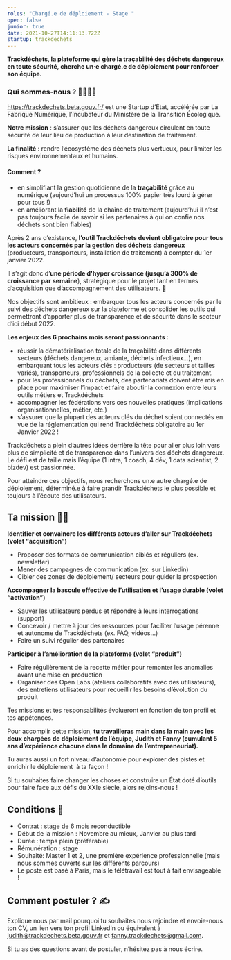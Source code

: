 ```yaml
---
roles: "Chargé.e de déploiement - Stage "
open: false
junior: true
date: 2021-10-27T14:11:13.722Z
startup: trackdechets
---
```

**Trackdéchets, la plateforme qui gère la traçabilité des déchets dangereux en toute sécurité, cherche un·e chargé.e de déploiement pour renforcer son équipe.**

### Qui sommes-nous ? 👨‍👩‍👦‍👦

<https://trackdechets.beta.gouv.fr/> est une Startup d’État, accélérée par La Fabrique Numérique, l’Incubateur du Ministère de la Transition Écologique.

**Notre mission** : s’assurer que les déchets dangereux circulent en toute sécurité de leur lieu de production à leur destination de traitement. 

**La finalité** : rendre l’écosystème des déchets plus vertueux, pour limiter les risques environnementaux et humains. 

#### Comment ? 

* en simplifiant la gestion quotidienne de la **traçabilité** grâce au numérique (aujourd’hui un processus 100% papier très lourd à gérer pour tous !)
* en améliorant la **fiabilité** de la chaîne de traitement (aujourd’hui il n’est pas toujours facile de savoir si les partenaires à qui on confie nos déchets sont bien fiables)

Après 2 ans d’existence, **l’outil Trackdéchets devient obligatoire pour tous les acteurs concernés par la gestion des déchets dangereux** (producteurs, transporteurs, installation de traitement) à compter du 1er janvier 2022.  

Il s’agit donc d’**une période d'hyper croissance (jusqu’à 300% de croissance par semaine**), stratégique pour le projet tant en termes d’acquisition que d’accompagnement des utilisateurs. 🚀

Nos objectifs sont ambitieux : embarquer tous les acteurs concernés par le suivi des déchets dangereux sur la plateforme et consolider les outils qui permettront d’apporter plus de transparence et de sécurité dans le secteur d’ici début 2022. 

**Les enjeux des 6 prochains mois seront passionnants :** 

* réussir la dématérialisation totale de la traçabilité dans différents secteurs (déchets dangereux, amiante, déchets infectieux…), en embarquant tous les acteurs clés : producteurs (de secteurs et tailles variés), transporteurs, professionnels de la collecte et du traitement. 
* pour les professionnels du déchets, des partenariats doivent être mis en place pour maximiser l’impact et faire aboutir la connexion entre leurs outils métiers et Trackdéchets 
* accompagner les fédérations vers ces nouvelles pratiques (implications organisationnelles, métier, etc.)
* s’assurer que la plupart des acteurs clés du déchet soient connectés en vue de la réglementation qui rend Trackdéchets obligatoire au 1er Janvier 2022 ! 

Trackdéchets a plein d’autres idées derrière la tête pour aller plus loin vers plus de simplicité et de transparence dans l’univers des déchets dangereux. Le défi est de taille mais l’équipe (1 intra, 1 coach, 4 dév, 1 data scientist, 2 bizdev) est passionnée.

Pour atteindre ces objectifs, nous recherchons un.e autre chargé.e de déploiement, déterminé.e à faire grandir Trackdéchets le plus possible et toujours à l’écoute des utilisateurs.

## Ta mission 🥷🏼

**Identifier et convaincre les différents acteurs d’aller sur Trackdéchets (volet “acquisition”)**

* Proposer des formats de communication ciblés et réguliers (ex. newsletter)
* Mener des campagnes de communication (ex. sur Linkedin)
* Cibler des zones de déploiement/ secteurs pour guider la prospection 

**Accompagner la bascule effective de l’utilisation et l’usage durable (volet “activation”)**

* Sauver les utilisateurs perdus et répondre à leurs interrogations (support)
* Concevoir / mettre à jour des ressources pour faciliter l’usage pérenne et autonome de Trackdéchets (ex. FAQ, vidéos…)
* Faire un suivi régulier des partenaires 

**Participer à l’amélioration de la plateforme (volet “produit”)**

* Faire régulièrement de la recette métier pour remonter les anomalies avant une mise en production
* Organiser des Open Labs (ateliers collaboratifs avec des utilisateurs), des entretiens utilisateurs pour recueillir les besoins d’évolution du produit 

Tes missions et tes responsabilités évolueront en fonction de ton profil et tes appétences. 

Pour accomplir cette mission, **tu travailleras main dans la main avec les deux chargées de déploiement de l’équipe, Judith et Fanny (cumulant 5 ans d’expérience chacune dans le domaine de l’entrepreneuriat).** 

Tu auras aussi un fort niveau d’autonomie pour explorer des pistes et enrichir le déploiement  à ta façon ! 

Si tu souhaites faire changer les choses et construire un État doté d’outils pour faire face aux défis du XXIe siècle, alors rejoins-nous !

## Conditions 💼

* Contrat : stage de 6 mois reconductible 
* Début de la mission : Novembre au mieux, Janvier au plus tard
* Durée : temps plein (préférable)
* Rémunération : stage
* Souhaité: Master 1 et 2, une première expérience professionnelle (mais nous sommes ouverts sur les différents parcours)
* Le poste est basé à Paris, mais le télétravail est tout à fait envisageable ! 

## Comment postuler ? ✍️

Explique nous par mail pourquoi tu souhaites nous rejoindre et envoie-nous ton CV, un lien vers ton profil LinkedIn ou équivalent à [judith@trackdechets.beta.gouv.fr](mailto:judith@trackdechets.beta.gouv.fr) et [fanny.trackdechets@gmail.com](mailto:fanny.trackdechets@gmail.com).

Si tu as des questions avant de postuler, n’hésitez pas à nous écrire.
